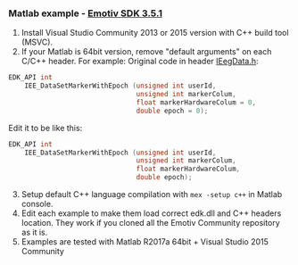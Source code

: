 ### Matlab example - [Emotiv SDK 3.5.1](https://github.com/Emotiv/community-sdk)

1. Install Visual Studio Community 2013 or 2015 version with C++ build tool (MSVC).
2. If your Matlab is 64bit version, remove "default arguments" on each C/C++ header.
For example:
Original code in header [IEegData.h](https://github.com/Emotiv/community-sdk/blob/master/include/IEegData.h#L217):
``` C
EDK_API int
    IEE_DataSetMarkerWithEpoch (unsigned int userId,
                                unsigned int markerColum,
                                float markerHardwareColum = 0,
                                double epoch = 0);
```

Edit it to be like this:
``` C
EDK_API int
    IEE_DataSetMarkerWithEpoch (unsigned int userId,
                                unsigned int markerColum,
                                float markerHardwareColum,
                                double epoch);
```
3. Setup default C++ language compilation with `mex -setup c++` in Matlab console.
4. Edit each example to make them load correct edk.dll and C++ headers location. They work if you cloned all the Emotiv Community repository as it is.
5. Examples are tested with Matlab R2017a 64bit + Visual Studio 2015 Community
